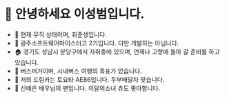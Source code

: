 # 🐸 안녕하세요 이성범입니다.
- 🏢 현재 무직 상태이며, 취준생입니다.
- 🏫 광주소프트웨어마이스터고 2기입니다. 다만 개발자는 아닙니다.
- 🏠 경기도 성남시 분당구에서 자취중에 있으며, 언제나 고향에 돌아 갈 준비를 하고 있습니다.
- 🚌 버스퍼거이며, 시내버스 여행의 목표가 있습니다.
- 🚗 저의 드림카는 토요타 AE86입니다. 두부배달차 맞습니다.
- 🌸 신예은 배우님의 팬입니다. 이달의소녀 츄도 좋아합니다.

<!---
uncyclocity/uncyclocity is a ✨ special ✨ repository because its `README.md` (this file) appears on your GitHub profile.
You can click the Preview link to take a look at your changes.
--->

